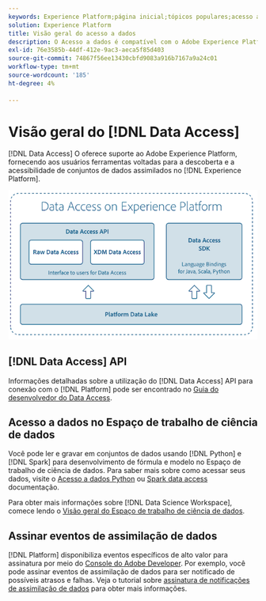 ```yaml
---
keywords: Experience Platform;página inicial;tópicos populares;acesso a dados;python sdk;spark sdk;api de acesso a dados
solution: Experience Platform
title: Visão geral do acesso a dados
description: O Acesso a dados é compatível com o Adobe Experience Platform, fornecendo aos usuários ferramentas voltadas para a descoberta e acessibilidade de conjuntos de dados assimilados da plataforma.
exl-id: 76e3585b-44df-412e-9ac3-aeca5f85d403
source-git-commit: 74867f56ee13430cbfd9083a916b7167a9a24c01
workflow-type: tm+mt
source-wordcount: '185'
ht-degree: 4%

---
```


# Visão geral do [!DNL Data Access]

[!DNL Data Access] O oferece suporte ao Adobe Experience Platform, fornecendo aos usuários ferramentas voltadas para a descoberta e a acessibilidade de conjuntos de dados assimilados no [!DNL Experience Platform].

![Acesso aos dados no Experience Platform](images/Data_Access_Experience_Platform.png)

## [!DNL Data Access] API

Informações detalhadas sobre a utilização do [!DNL Data Access] API para conexão com o [!DNL Platform] pode ser encontrado no [Guia do desenvolvedor do Data Access](api.md).

## Acesso a dados no Espaço de trabalho de ciência de dados

Você pode ler e gravar em conjuntos de dados usando [!DNL Python] e [!DNL Spark] para desenvolvimento de fórmula e modelo no Espaço de trabalho de ciência de dados. Para saber mais sobre como acessar seus dados, visite o [Acesso a dados Python](../data-science-workspace/authoring/python.md) ou [Spark data access](../data-science-workspace/authoring/spark.md) documentação.

Para obter mais informações sobre [!DNL Data Science Workspace], comece lendo o [Visão geral do Espaço de trabalho de ciência de dados](../data-science-workspace/home.md).

## Assinar eventos de assimilação de dados

[!DNL Platform] disponibiliza eventos específicos de alto valor para assinatura por meio do [Console do Adobe Developer](https://www.adobe.com/go/devs_console_ui). Por exemplo, você pode assinar eventos de assimilação de dados para ser notificado de possíveis atrasos e falhas. Veja o tutorial sobre [assinatura de notificações de assimilação de dados](../ingestion/quality/subscribe-events.md) para obter mais informações.
